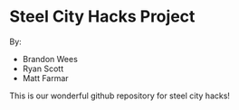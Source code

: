 # Steel City Hacks Project

By:
- Brandon Wees
- Ryan Scott
- Matt Farmar

This is our wonderful github repository for steel city hacks!